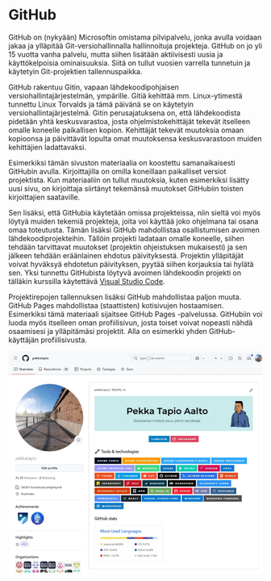 # GitHub

GitHub on (nykyään) Microsoftin omistama pilvipalvelu, jonka avulla voidaan jakaa ja ylläpitää Git-versiohallinnalla hallinnoituja projekteja. GitHub on jo yli 15 vuotta vanha palvelu, mutta siihen lisätään aktiivisesti uusia ja käyttökelpoisia ominaisuuksia. Siitä on tullut vuosien varrella tunnetuin ja käytetyin Git-projektien tallennuspaikka.  

GitHub rakentuu Gitin, vapaan lähdekoodipohjaisen versiohallintajärjestelmän, ympärille. Gitiä kehittää mm. Linux-ytimestä tunnettu Linux Torvalds ja tämä päivänä se on käytetyin versiohallintajärjestelmä. Gitin perusajatuksena on, että lähdekoodista pidetään yhtä keskusvarastoa, josta ohjelmistokehittäjät tekevät itselleen omalle koneelle paikallisen kopion. Kehittäjät tekevät muutoksia omaan kopioonsa ja päivittävät lopulta omat muutoksensa keskusvarastoon muiden kehittäjien ladattavaksi. 

Esimerkiksi tämän sivuston materiaalia on koostettu samanaikaisesti GitHubin avulla. Kirjoittajilla on omilla koneillaan paikalliset versiot projektista. Kun materiaaliin on tullut muutoksia, kuten esimerkiksi lisätty uusi sivu, on kirjoittaja siirtänyt tekemänsä muutokset GitHubiin toisten kirjoittajien saataville.

Sen lisäksi, että GitHubia käytetään omissa projekteissa, niin sieltä voi myös löytyä muiden tekemiä projekteja, joita voi käyttää joko ohjelmana tai osana omaa toteutusta. Tämän lisäksi GitHub mahdollistaa osallistumisen avoimen lähdekoodiprojekteihin. Tällöin projekti ladataan omalle koneelle, siihen tehdään tarvittavat muutokset (projektin ohjeistuksen mukaisesti) ja sen jälkeen tehdään eräänlainen ehdotus päivityksestä. Projektin ylläpitäjät voivat hyväksyä ehdotetun päivityksen, pyytää siihen korjauksia tai hylätä sen. Yksi tunnettu GitHubista löytyvä avoimen lähdekoodin projekti on tälläkin kurssilla käytettävä [Visual Studio Code](https://github.com/microsoft/vscode).

Projektirepojen tallennuksen lisäksi GitHub mahdollistaa paljon muuta. GitHub Pages mahdollistaa (staattisten) kotisivujen hostaamisen. Esimerkiksi tämä materiaali sijaitsee GitHub Pages -palvelussa. GitHubiin voi luoda myös itselleen oman profiilisivun, josta toiset voivat nopeasti nähdä osaamisesi ja ylläpitämäsi projektit. Alla on esimerkki yhden GitHub-käyttäjän profiilisivusta.

<div class="image">
  <img alt="Sivuston ulkoasu on valmis." src="./github-1.png" width="993">
</div><br>